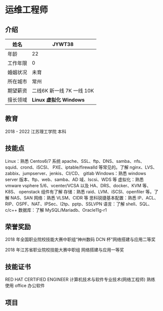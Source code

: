 # 运维工程师

## 介绍

| 姓名     | JYWT38                      |
| -------- | ---------------------------- |
| 年龄     | 22                           |
| 工作年限 | 0                            |
| 婚姻状况 | 未育                         |
| 所在城市 | 常州                         |
| 期望薪资 | 二线6K 新一线 7K 一线 10K     |
| 擅长领域 | **Linux**  **虚拟化**  **Windows** |



## 教育

2018 - 2022    江苏理工学院    本科



## 技能点

Linux：熟悉 Centos6/7 系统 apache、SSL、ftp、DNS、samba、nfs、squid、crond、iSCSI、
PXE、iptable/firewalld 等常见的。了解 nginx、LVS、zabbix、jumpserver、jenkis、CI/CD、
gitlab 
Windows：熟悉 windows server 版本、ftp、web、samba、AD 域、Iscsi、WDS 等
虚拟化：熟悉 vmware vsphere 5/6、vcenter/VCSA 以及 HA、DRS、docker、KVM 等、K8S、
openstack 组件有了解 
存储：熟悉 raid、LVM、iSCSI、openfiler 等。了解 NAS、SAN
网络：熟悉 VLSM、CIDR 等 
思科锐捷基本配置：熟悉 IP、ACL、RIP、OSPF、NAT、IPSec、l2tp、pptp、SSLVPN
语言：了解 shell、SQL、c/c++ 
数据库：了解 MySQL/Mariadb、Oracle11g-r1 

## 荣誉奖励
2018 年全国职业院校技能大赛中职组“神州数码 DCN 杯”网络搭建与应用二等奖

2018 年江苏省职业院校技能大赛中职组 网络搭建与应用一等奖 
## 技能证书
RED HAT CERTIFIED ENGINEER
计算机技术与软件专业技术(网络工程师) 
熟练使用 office 办公软件
## 项目

#### 






